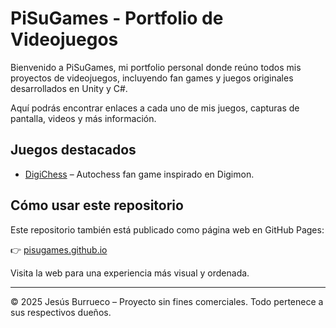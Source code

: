 # PiSuGames - Portfolio de Videojuegos

Bienvenido a PiSuGames, mi portfolio personal donde reúno todos mis proyectos de videojuegos, incluyendo fan games y juegos originales desarrollados en Unity y C#.

Aquí podrás encontrar enlaces a cada uno de mis juegos, capturas de pantalla, videos y más información.

## Juegos destacados

- [DigiChess](https://github.com/jesusburrueco/DigiChess) – Autochess fan game inspirado en Digimon.


## Cómo usar este repositorio

Este repositorio también está publicado como página web en GitHub Pages:

👉 [pisugames.github.io](https://pisugames.github.io)

Visita la web para una experiencia más visual y ordenada.

---

© 2025 Jesús Burrueco – Proyecto sin fines comerciales. Todo pertenece a sus respectivos dueños.
